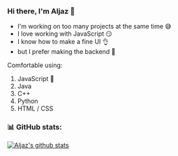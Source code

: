 ### Hi there, I'm Aljaz 👋
- I'm working on too many projects at the same time :sweat_smile:
- I love working with JavaScript :smirk:
- I know how to make a fine UI :ok_hand:
- but I prefer making the backend :muscle:

Comfortable using:
1. JavaScript :yellow_heart:
2. Java
3. C++
4. Python
5. HTML / CSS

### :bar_chart: GitHub stats:
[![Aljaz's github stats](https://github-readme-stats.vercel.app/api?username=aljaz90&count_private=true&show_icons=true&theme=blueberry&include_all_commits=true)](https://github.com/aljaz90)
